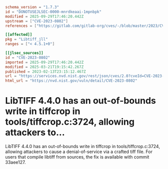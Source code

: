 ```toml
schema_version = "1.7.3"
id = "DONOTUSEJLSEC-0000-mnrdkeaai-1mpnbpk"
modified = 2025-09-29T17:46:20.442Z
upstream = ["CVE-2023-0802"]
references = ["https://gitlab.com/gitlab-org/cves/-/blob/master/2023/CVE-2023-0802.json", "https://gitlab.com/libtiff/libtiff/-/commit/33aee1275d9d1384791d2206776eb8152d397f00", "https://gitlab.com/libtiff/libtiff/-/issues/500", "https://lists.debian.org/debian-lts-announce/2023/02/msg00026.html", "https://security.gentoo.org/glsa/202305-31", "https://security.netapp.com/advisory/ntap-20230316-0002/", "https://www.debian.org/security/2023/dsa-5361", "https://gitlab.com/gitlab-org/cves/-/blob/master/2023/CVE-2023-0802.json", "https://gitlab.com/libtiff/libtiff/-/commit/33aee1275d9d1384791d2206776eb8152d397f00", "https://gitlab.com/libtiff/libtiff/-/issues/500", "https://lists.debian.org/debian-lts-announce/2023/02/msg00026.html", "https://security.gentoo.org/glsa/202305-31", "https://security.netapp.com/advisory/ntap-20230316-0002/", "https://www.debian.org/security/2023/dsa-5361"]

[[affected]]
pkg = "Libtiff_jll"
ranges = ["< 4.5.1+0"]

[[jlsec_sources]]
id = "CVE-2023-0802"
imported = 2025-09-29T17:46:20.442Z
modified = 2025-03-21T19:15:42.267Z
published = 2023-02-13T23:15:12.467Z
url = "https://services.nvd.nist.gov/rest/json/cves/2.0?cveId=CVE-2023-0802"
html_url = "https://nvd.nist.gov/vuln/detail/CVE-2023-0802"
```

# LibTIFF 4.4.0 has an out-of-bounds write in tiffcrop in tools/tiffcrop.c:3724, allowing attackers to...

LibTIFF 4.4.0 has an out-of-bounds write in tiffcrop in tools/tiffcrop.c:3724, allowing attackers to cause a denial-of-service via a crafted tiff file. For users that compile libtiff from sources, the fix is available with commit 33aee127.

